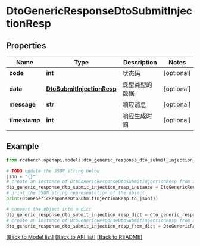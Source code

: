 # DtoGenericResponseDtoSubmitInjectionResp


## Properties

Name | Type | Description | Notes
------------ | ------------- | ------------- | -------------
**code** | **int** | 状态码 | [optional] 
**data** | [**DtoSubmitInjectionResp**](DtoSubmitInjectionResp.md) | 泛型类型的数据 | [optional] 
**message** | **str** | 响应消息 | [optional] 
**timestamp** | **int** | 响应生成时间 | [optional] 

## Example

```python
from rcabench.openapi.models.dto_generic_response_dto_submit_injection_resp import DtoGenericResponseDtoSubmitInjectionResp

# TODO update the JSON string below
json = "{}"
# create an instance of DtoGenericResponseDtoSubmitInjectionResp from a JSON string
dto_generic_response_dto_submit_injection_resp_instance = DtoGenericResponseDtoSubmitInjectionResp.from_json(json)
# print the JSON string representation of the object
print(DtoGenericResponseDtoSubmitInjectionResp.to_json())

# convert the object into a dict
dto_generic_response_dto_submit_injection_resp_dict = dto_generic_response_dto_submit_injection_resp_instance.to_dict()
# create an instance of DtoGenericResponseDtoSubmitInjectionResp from a dict
dto_generic_response_dto_submit_injection_resp_from_dict = DtoGenericResponseDtoSubmitInjectionResp.from_dict(dto_generic_response_dto_submit_injection_resp_dict)
```
[[Back to Model list]](../README.md#documentation-for-models) [[Back to API list]](../README.md#documentation-for-api-endpoints) [[Back to README]](../README.md)


